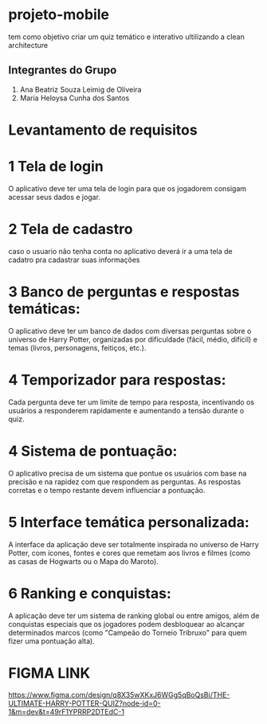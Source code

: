 # projeto-mobile
tem como  objetivo criar um quiz temático e interativo
ultilizando a clean architecture
## Integrantes do Grupo
1. Ana Beatriz Souza Leimig de Oliveira
2. Maria Heloysa Cunha dos Santos

# Levantamento de requisitos

# 1 Tela de login 
O aplicativo deve ter uma tela de login para que os jogadorem consigam acessar seus dados e jogar.

# 2 Tela de cadastro
caso o usuario não tenha conta no aplicativo deverá ir a uma tela de cadatro pra cadastrar suas informações


# 3 Banco de perguntas e respostas temáticas:
O aplicativo deve ter um banco de dados com diversas perguntas sobre o universo de Harry Potter, organizadas por dificuldade (fácil, médio, difícil) e temas (livros, personagens, feitiços, etc.).

# 4 Temporizador para respostas:
Cada pergunta deve ter um limite de tempo para resposta, incentivando os usuários a responderem rapidamente e aumentando a tensão durante o quiz.

# 4 Sistema de pontuação:
O aplicativo precisa de um sistema que pontue os usuários com base na precisão e na rapidez com que respondem as perguntas. As respostas corretas e o tempo restante devem influenciar a pontuação.

# 5 Interface temática personalizada:
A interface da aplicação deve ser totalmente inspirada no universo de Harry Potter, com ícones, fontes e cores que remetam aos livros e filmes (como as casas de Hogwarts ou o Mapa do Maroto).

# 6 Ranking e conquistas:
A aplicação deve ter um sistema de ranking global ou entre amigos, além de conquistas especiais que os jogadores podem desbloquear ao alcançar determinados marcos (como "Campeão do Torneio Tribruxo" para quem fizer uma pontuação alta).

# FIGMA LINK
https://www.figma.com/design/q8X35wXKxJ6WGg5qBoQsBi/THE-ULTIMATE-HARRY-POTTER-QUIZ?node-id=0-1&m=dev&t=49rF1YPRRP2DTEdC-1

